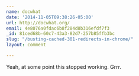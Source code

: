 ```yaml
---
name: docwhat
date: '2014-11-05T09:38:26-05:00'
url: http://docwhat.org/
email: 4e8076a0fdac6b8f284d8b316efdf7f3
_id: 81ced68b-60c7-43a3-82d7-257b85ffb3bc
slug: "/busting-cached-301-redirects-in-chrome/"
layout: comment

---
```


Yeah, at some point this stopped working. Grrr.
